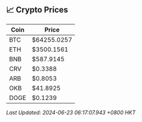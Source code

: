 ## 📈 Crypto Prices

| Coin | Price |
| ---- | ----- |
| BTC | $64255.0257 |
| ETH | $3500.1561 |
| BNB | $587.9145 |
| CRV | $0.3388 |
| ARB | $0.8053 |
| OKB | $41.8925 |
| DOGE | $0.1239 |

_Last Updated: 2024-06-23 06:17:07.943 +0800 HKT_